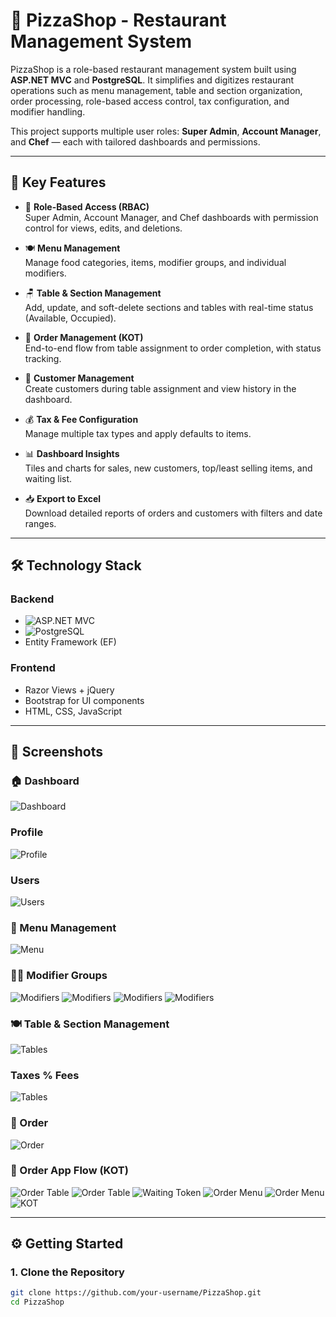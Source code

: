 # 🍕 PizzaShop - Restaurant Management System

PizzaShop is a role-based restaurant management system built using **ASP.NET MVC** and **PostgreSQL**. It simplifies and digitizes restaurant operations such as menu management, table and section organization, order processing, role-based access control, tax configuration, and modifier handling.

This project supports multiple user roles: **Super Admin**, **Account Manager**, and **Chef** — each with tailored dashboards and permissions.

---

## 🚀 Key Features

- 🔐 **Role-Based Access (RBAC)**  
  Super Admin, Account Manager, and Chef dashboards with permission control for views, edits, and deletions.

- 🍽️ **Menu Management**  
  Manage food categories, items, modifier groups, and individual modifiers.

- 🪑 **Table & Section Management**  
  Add, update, and soft-delete sections and tables with real-time status (Available, Occupied).

- 🧾 **Order Management (KOT)**  
  End-to-end flow from table assignment to order completion, with status tracking.

- 👥 **Customer Management**  
  Create customers during table assignment and view history in the dashboard.

- 💰 **Tax & Fee Configuration**  
  Manage multiple tax types and apply defaults to items.

- 📊 **Dashboard Insights**  
  Tiles and charts for sales, new customers, top/least selling items, and waiting list.

- 📥 **Export to Excel**  
  Download detailed reports of orders and customers with filters and date ranges.

---

## 🛠️ Technology Stack

### Backend
- ![ASP.NET MVC](https://img.shields.io/badge/.NET%20MVC-512BD4?style=for-the-badge&logo=dotnet&logoColor=white)
- ![PostgreSQL](https://img.shields.io/badge/PostgreSQL-336791?style=for-the-badge&logo=postgresql&logoColor=white)
- Entity Framework (EF)

### Frontend
- Razor Views + jQuery
- Bootstrap for UI components
- HTML, CSS, JavaScript

---

## 📸 Screenshots

### 🏠 Dashboard  
![Dashboard](./assets/screenshots/1.png)
### Profile  
![Profile](./assets/screenshots/3.png)
### Users  
![Users](./assets/screenshots/2.png)

### 🍕 Menu Management  
![Menu](./assets/screenshots/5.png)
### 🧑‍🍳 Modifier Groups  
![Modifiers](./assets/screenshots/6.png)
![Modifiers](./assets/screenshots/16.png)
![Modifiers](./assets/screenshots/17.png)
![Modifiers](./assets/screenshots/18.png)

### 🍽️ Table & Section Management  
![Tables](./assets/screenshots/7.png)

### Taxes % Fees  
![Tables](./assets/screenshots/8.png)

### 🧾 Order 
![Order](./assets/screenshots/4.png)

### 🧾 Order App Flow (KOT)  
![Order Table](./assets/screenshots/9.png)
![Order Table](./assets/screenshots/10.png)
![Waiting Token](./assets/screenshots/12.png)
![Order Menu](./assets/screenshots/14.png)
![Order Menu](./assets/screenshots/15.png)
![KOT](./assets/screenshots/13.png)





---

## ⚙️ Getting Started

### 1. Clone the Repository

```bash
git clone https://github.com/your-username/PizzaShop.git
cd PizzaShop
